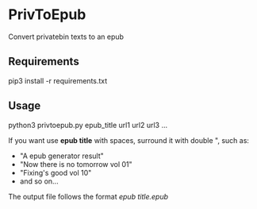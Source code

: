 # PrivToEpub
Convert privatebin texts to an epub

## Requirements
pip3 install -r requirements.txt

## Usage
python3 privtoepub.py epub_title url1 url2 url3 ...

If you want use **epub title** with spaces, surround it with double ", such as:
- "A epub generator result"
- "Now there is no tomorrow vol 01"
- "Fixing's good vol 10"
- and so on...

The output file follows the format *epub title.epub*

